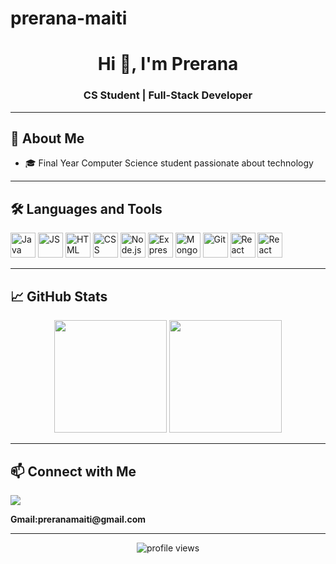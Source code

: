 # prerana-maiti
<h1 align="center">Hi 👋, I'm Prerana</h1>
<h3 align="center">CS Student | Full-Stack Developer </h3>


---

## 🚀 About Me

- 🎓 Final Year Computer Science student passionate about technology 

---

## 🛠️ Languages and Tools

<p align="left">
  <img src="https://cdn.jsdelivr.net/gh/devicons/devicon/icons/java/java-original.svg" alt="Java" width="40" height="40"/>
  <img src="https://cdn.jsdelivr.net/gh/devicons/devicon/icons/javascript/javascript-original.svg" alt="JS" width="40" height="40"/>
  <img src="https://cdn.jsdelivr.net/gh/devicons/devicon/icons/html5/html5-original.svg" alt="HTML" width="40" height="40"/>
  <img src="https://cdn.jsdelivr.net/gh/devicons/devicon/icons/css3/css3-original.svg" alt="CSS" width="40" height="40"/>
  <img src="https://cdn.jsdelivr.net/gh/devicons/devicon/icons/nodejs/nodejs-original.svg" alt="Node.js" width="40" height="40"/>
  <img src="https://cdn.jsdelivr.net/gh/devicons/devicon/icons/express/express-original.svg" alt="Express" width="40" height="40"/>
  <img src="https://cdn.jsdelivr.net/gh/devicons/devicon/icons/mongodb/mongodb-original.svg" alt="MongoDB" width="40" height="40"/>
  <img src="https://cdn.jsdelivr.net/gh/devicons/devicon/icons/git/git-original.svg" alt="Git" width="40" height="40"/>
  <img src="https://cdn.jsdelivr.net/gh/devicons/devicon/icons/react/react-original.svg" alt="React" width="40" height="40"/>
  <img src="https://cdn.jsdelivr.net/gh/devicons/devicon/icons/spring/spring-original.svg" alt="React" width="40" height="40"/>
</p>

---

## 📈 GitHub Stats

<p align="center">
  <img src="https://github-readme-stats.vercel.app/api?username=Prerana1050&show_icons=true&theme=github_dark" height="180"/>
  <img src="https://github-readme-stats.vercel.app/api/top-langs/?username=Prerana1050&layout=compact&theme=github_dark" height="180"/>
</p>

---

## 📫 Connect with Me

<p align="left">
  <a href="https://www.linkedin.com/in/prerana-maiti-73b242225/" target="_blank">
    <img src="https://img.shields.io/badge/LinkedIn-blue?logo=linkedin&style=for-the-badge" />
  </a>
  <p><b>Gmail:preranamaiti@gmail.com</b></p>
</p>

---

<p align="center">
  <img src="https://komarev.com/ghpvc/?username=Prerana1050&label=Profile%20views&color=0e75b6&style=flat" alt="profile views" />
</p>

